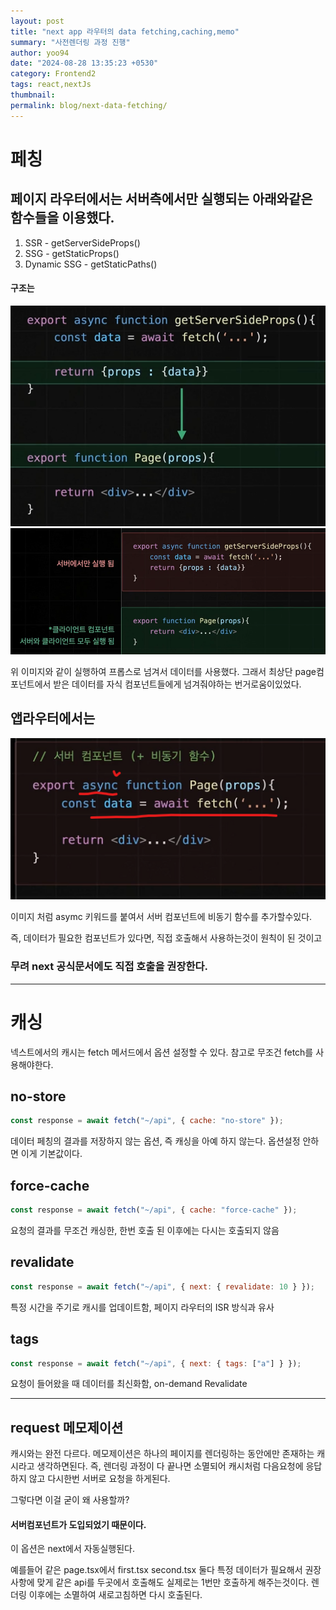 ```yaml
---
layout: post
title: "next app 라우터의 data fetching,caching,memo"
summary: "사전렌더링 과정 진행"
author: yoo94
date: "2024-08-28 13:35:23 +0530"
category: Frontend2
tags: react,nextJs
thumbnail:
permalink: blog/next-data-fetching/
---
```


# 페칭

## 페이지 라우터에서는 서버측에서만 실행되는 아래와같은 함수들을 이용했다.

1. SSR - getServerSideProps()
2. SSG - getStaticProps()
3. Dynamic SSG - getStaticPaths()

#### 구조는

<img src="/blog/postImg/next090801.png" alt="next090801.png" style="max-width:100%;">

<img src="/blog/postImg/next090802.png" alt="next090802.png" style="max-width:100%;">

위 이미지와 같이 실행하여 프롭스로 넘겨서 데이터를 사용했다.
그래서 최상단 page컴포넌트에서 받은 데이터를 자식 컴포넌트들에게 넘겨줘야하는 번거로움이있었다.

## 앱라우터에서는

<img src="/blog/postImg/next090803.png" alt="next090803.png" style="max-width:100%;">

이미지 처럼 asymc 키워드를 붙여서 서버 컴포넌트에 비동기 함수를 추가할수있다.

즉, 데이터가 필요한 컴포넌트가 있다면, 직접 호출해서 사용하는것이 원칙이 된 것이고

### 무려 next 공식문서에도 직접 호출을 권장한다.

---

# 캐싱

넥스트에서의 캐시는 fetch 메서드에서 옵션 설정할 수 있다.
참고로 무조건 fetch를 사용해야한다.

## no-store

```js
const response = await fetch("~/api", { cache: "no-store" });
```

데이터 페칭의 결과를 저장하지 않는 옵션, 즉 캐싱을 아예 하지 않는다. 옵션설정 안하면 이게 기본값이다.

## force-cache

```js
const response = await fetch("~/api", { cache: "force-cache" });
```

요청의 결과를 무조건 캐싱한, 한번 호출 된 이후에는 다시는 호출되지 않음

## revalidate

```js
const response = await fetch("~/api", { next: { revalidate: 10 } });
```

특정 시간을 주기로 캐시를 업데이트함, 페이지 라우터의 ISR 방식과 유사

## tags

```js
const response = await fetch("~/api", { next: { tags: ["a"] } });
```

요청이 들어왔을 때 데이터를 최신화함, on-demand Revalidate

---

## request 메모제이션

캐시와는 완전 다르다.
메모제이션은 하나의 페이지를 렌더링하는 동안에만 존재하는 캐시라고 생각하면된다.
즉, 렌더링 과정이 다 끝나면 소멸되어 캐시처럼 다음요청에 응답하지 않고
다시한번 서버로 요청을 하게된다.

그렇다면 이걸 굳이 왜 사용할까?

#### 서버컴포넌트가 도입되었기 때문이다.

이 옵션은 next에서 자동실행된다.

예를들어 같은 page.tsx에서
first.tsx second.tsx 둘다
특정 데이터가 필요해서 권장사항에 맞게 같은 api를 두곳에서 호출해도
실제로는 1번만 호출하게 해주는것이다.
렌더링 이후에는 소멸하여 새로고침하면 다시 호출된다.
